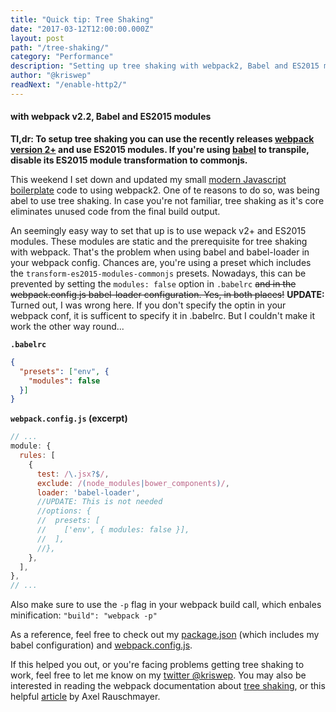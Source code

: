 ```yaml
---
title: "Quick tip: Tree Shaking"
date: "2017-03-12T12:00:00.000Z"
layout: post
path: "/tree-shaking/"
category: "Performance"
description: "Setting up tree shaking with webpack2, Babel and ES2015 modules"
author: "@kriswep"
readNext: "/enable-http2/"
---
```


#### with webpack v2.2, Babel and ES2015 modules

**Tl,dr: To setup tree shaking you can use the recently releases [webpack version 2+](https://webpack.js.org/) and use ES2015 modules. If you're using [babel](https://babeljs.io/) to transpile, disable its ES2015 module transformation to commonjs.**

This weekend I set down and updated my small [modern Javascript boilerplate](https://github.com/kriswep/modern-modular-javascript) code to using webpack2. One of te reasons to do so, was being abel to use tree shaking. In case you're not familiar, tree shaking as it's core eliminates unused code from the final build output.

An seemingly easy way to set that up is to use wepack v2+ and ES2015 modules.
These modules are static and the prerequisite for tree shaking with webpack.
That's the problem when using babel and babel-loader in your webpack config. Chances are, you're using a preset which includes the `transform-es2015-modules-commonjs` presets. Nowadays, this can be prevented by setting the `modules: false` option in `.babelrc` ~~and in the webpack.config.js babel-loader configuration. Yes, in both places!~~ **UPDATE:** Turned out, I was wrong here. If you don't specify the optin in your webpack conf, it is sufficent to specify it in .babelrc. But I couldn't make it work the other way round...

**`.babelrc`**
```JSON
{
  "presets": ["env", {
    "modules": false
  }]
}
```

**`webpack.config.js` (excerpt)**
```JavaScript
// ...
module: {
  rules: [
    {
      test: /\.jsx?$/,
      exclude: /(node_modules|bower_components)/,
      loader: 'babel-loader',
      //UPDATE: This is not needed
      //options: {
      //  presets: [
      //    ['env', { modules: false }],
      //  ],
      //},
    },
  ],
},
// ...
```

Also make sure to use the `-p` flag in your webpack build call, which enbales minification: `"build": "webpack -p"`

As a reference, feel free to check out my [package.json](https://raw.githubusercontent.com/kriswep/modern-modular-javascript/70d17eee2c6456f8639ea1db3de4bd596f5af374/package.json) (which includes my babel configuration) and [webpack.config.js](https://raw.githubusercontent.com/kriswep/modern-modular-javascript/70d17eee2c6456f8639ea1db3de4bd596f5af374/webpack.config.babel.js).

If this helped you out, or you're facing problems getting tree shaking to work,
feel free to let me know on my [twitter @kriswep](https://twitter.com/kriswep).
You may also be interested in reading the webpack documentation about [tree shaking](https://webpack.js.org/guides/tree-shaking/), or this helpful [article](http://www.2ality.com/2015/12/webpack-tree-shaking.html) by Axel Rauschmayer.

